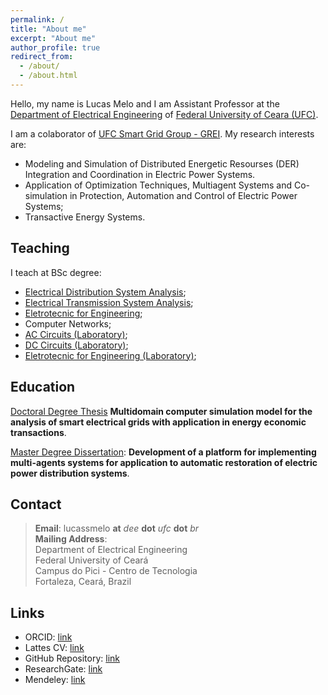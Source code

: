 ```yaml
---
permalink: /
title: "About me"
excerpt: "About me"
author_profile: true
redirect_from: 
  - /about/
  - /about.html
---
```


Hello, my name is Lucas Melo and I am Assistant Professor at the [Department of Electrical Engineering](http://www.dee.ufc.br) of [Federal University of Ceara (UFC)](http://www.ufc.br).

I am a colaborator of [UFC Smart Grid Group - GREI](https://grei-ufc.github.io/). My research interests are:
- Modeling and Simulation of Distributed Energetic Resourses (DER) Integration and Coordination in Electric Power Systems.
- Application of Optimization Techniques, Multiagent Systems and Co-simulation in Protection, Automation and Control of Electric Power Systems;
- Transactive Energy Systems.

## Teaching

I teach at BSc degree:

- [Electrical Distribution System Analysis](/teaching/DEE);
- [Electrical Transmission System Analysis](/teaching/TEE);
- [Eletrotecnic for Engineering](/teaching/EE);
- Computer Networks;
- [AC Circuits (Laboratory)](/teaching/CII-Lab);
- [DC Circuits (Laboratory)](/teaching/CI-Lab);
- [Eletrotecnic for Engineering (Laboratory)](/teaching/EE-Lab);

## Education

[Doctoral Degree Thesis](https://repositorio.ufc.br/handle/riufc/66268) **Multidomain computer simulation model for the analysis of smart electrical grids with application in energy economic transactions**.

[Master Degree Dissertation](http://www.repositorio.ufc.br/handle/riufc/13773): **Development of a platform for implementing multi-agents systems for application to automatic restoration of electric power distribution systems**.

## Contact



>**Email**: lucassmelo **at** *dee* **dot** *ufc* **dot** *br*  
**Mailing Address**:  
Department of Electrical Engineering  
Federal University of Ceará  
Campus do Pici - Centro de Tecnologia  
Fortaleza, Ceará, Brazil  

## Links

- ORCID: [link](http://orcid.org/0000-0001-5488-6124)
- Lattes CV: [link](http://lattes.cnpq.br/7082243734904289)
- GitHub Repository: [link](https://github.com/lucassm)
- ResearchGate: [link](https://www.researchgate.net/profile/Lucas_Melo9)
- Mendeley: [link](https://www.mendeley.com/profiles/lucas--melo/)
